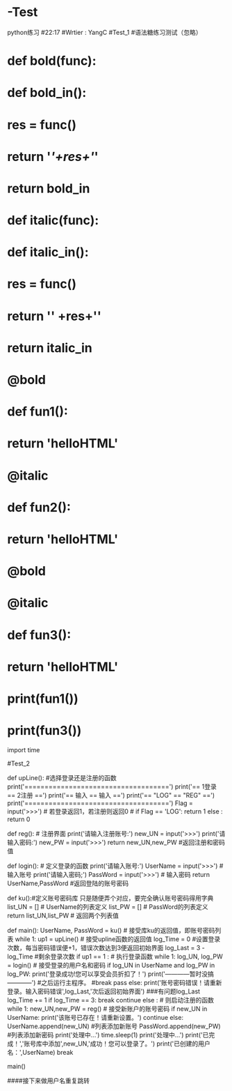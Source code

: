 # -Test
python练习
#22:17
#Wrtier : YangC
#Test_1
#语法糖练习测试（忽略）
# def bold(func):
#     def bold_in():
#         res = func()
#         return '<i>'+res+'</i>'
#     return bold_in
#
# def italic(func):
#     def italic_in():
#         res = func()
#         return '<b>' +res+'</b>'
#     return italic_in
#
# @bold
# def fun1():
#     return 'helloHTML'
# @italic
# def fun2():
#     return 'helloHTML'
# @bold
# @italic
# def fun3():
#     return 'helloHTML'
#
# print(fun1())
# print(fun3())


import time

#Test_2

def upLine(): #选择登录还是注册的函数
    print('====================================')
    print('==     1登录     ==     2注册     ==')
    print('==      输入     ==      输入     ==')
    print('==     "LOG"     ==     "REG"     ==')
    print('====================================')
    Flag = input('>>>')
    # 若登录返回1，若注册则返回0 #
    if Flag == 'LOG':
        return 1
    else :
        return 0

def reg(): # 注册界面
    print('请输入注册账号:')
    new_UN = input('>>>')
    print('请输入密码:')
    new_PW = input('>>>')
    return new_UN,new_PW #返回注册和密码值

def login(): # 定义登录的函数
    print('请输入账号:')
    UserName = input('>>>') # 输入账号
    print('请输入密码;')
    PassWord = input('>>>') # 输入密码
    return UserName,PassWord #返回登陆的账号密码

def ku():#定义账号密码库 只是随便弄个对应，要完全确认账号密码得用字典
    list_UN = [] # UserName的列表定义
    list_PW = [] # PassWord的列表定义
    return list_UN,list_PW # 返回两个列表值

def main():
    UserName, PassWord = ku()
    #  接受库ku的返回值，即账号密码列表
    while 1:
        up1 = upLine()
        #  接受upline函数的返回值
        log_Time = 0 #设置登录次数，每当密码错误便+1，错误次数达到3便返回初始界面
        log_Last = 3 - log_Time #剩余登录次数
        if up1 == 1 : # 执行登录函数
            while 1:
                log_UN, log_PW = login() # 接受登录的用户名和密码
                if log_UN in UserName and log_PW in log_PW:
                    print('登录成功!您可以享受会员折扣了！')
                    print('————暂时没搞————')
                    #之后运行主程序。
                    #break
                    pass
                else:
                    print('账号密码错误！请重新登录。输入密码错误',log_Last,'次后返回初始界面') ###有问题log_Last
                    log_Time += 1
                    if log_Time == 3:
                        break
                    continue
        else : # 则启动注册的函数
            while 1:
                new_UN,new_PW = reg()
                #  接受新账户的账号密码
                if new_UN in UserName:
                    print('该账号已存在！请重新设置。')
                    continue
                else:
                    UserName.append(new_UN) #列表添加新账号
                    PassWord.append(new_PW) #列表添加新密码
                    print('处理中...')
                    time.sleep(1)
                    print('处理中...')
                    print('已完成！','账号库中添加',new_UN,'成功！您可以登录了。')
                    print('已创建的用户名：',UserName)
                    break

main()



####接下来做用户名重复跳转









